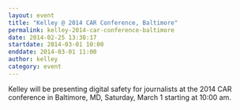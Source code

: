```yaml
---
layout: event
title: "Kelley @ 2014 CAR Conference, Baltimore"
permalink: kelley-2014-car-conference-baltimore
date: 2014-02-25 13:38:17
startdate: 2014-03-01 10:00
enddate: 2014-03-01 11:00
author: kelley
category: event
---
```


Kelley will be presenting digital safety for journalists at the 2014 CAR conference in Baltimore, MD, Saturday, March 1 starting at 10:00 am.
